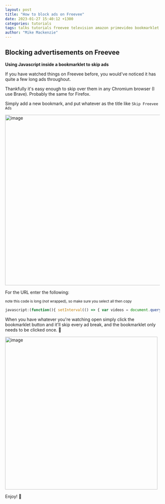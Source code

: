 ```yaml
---
layout: post
title: "How to block ads on Freevee"
date: 2023-01-27 15:40:12 +1300
categories: tutorials
tags: talks tutorials freevee television amazon primevideo bookmarklet extension
author: "Mike Mackenzie"
---
```


## Blocking advertisements on Freevee
<strong>Using Javascript inside a bookmarklet to skip ads</strong>

If you have watched things on Freevee before, you would've noticed it has quite a few long ads throughout.

Thankfully it's easy enough to skip over them in any Chromium browser (I use Brave). Probably the same for Firefox. 

Simply add a new bookmark, and put whatever as the title like `Skip Freevee Ads` 

<img width="554" alt="image" src="https://user-images.githubusercontent.com/376245/214998698-54b94f0c-ae47-43ee-8f3f-2ee30d231259.png">

For the URL enter the following:

<sup>note this code is long (not wrapped), so make sure you select all then copy</sup>

```js
javascript:(function(){ setInterval(() => { var videos = document.querySelectorAll('div[class*="atvwebplayersdk-adtimeindicator-text"]'); if(videos[0])if(videos[0].innerText.length > 2){ var vidtext = videos[0].innerText; vidtext = vidtext.match(/\d* sec/g)[0].replace("sec","").trim(); document.getElementsByTagName('video')[1].currentTime=document.getElementsByTagName('video')[1].currentTime+parseInt(vidtext)+1; }},2000)})();
```

When you have whatever you're watching open simply click the bookmarklet button and it'll skip every ad break, and the bookmarklet only needs to be clicked once. 🙈 

<img width="496" alt="image" src="https://user-images.githubusercontent.com/376245/215000387-dcd93a33-1113-432e-b6d0-042ad35520c5.png">


Enjoy! 🎉
